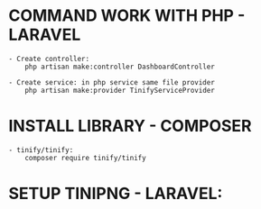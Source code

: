 # COMMAND WORK WITH PHP - LARAVEL
    - Create controller:
        php artisan make:controller DashboardController

    - Create service: in php service same file provider
        php artisan make:provider TinifyServiceProvider

# INSTALL LIBRARY - COMPOSER
    - tinify/tinify:
        composer require tinify/tinify


# SETUP TINIPNG - LARAVEL:
    